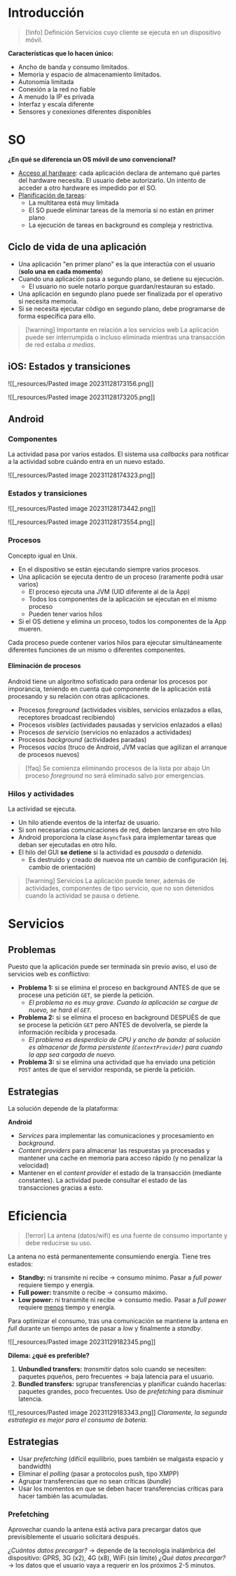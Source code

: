 # Introducción
> [!info] Definición
> Servicios cuyo cliente se ejecuta en un dispositivo móvil.

**Características que lo hacen único:**
- Ancho de banda y consumo limitados.
- Memoria y espacio de almacenamiento limitados.
- Autonomía limitada
- Conexión a la red no fiable
- A menudo la IP es privada
- Interfaz y escala diferente
- Sensores y conexiones diferentes disponibles

# SO
**¿En qué se diferencia un OS móvil de uno convencional?**
- <u>Acceso al hardware</u>: cada aplicación declara de antemano qué partes del hardware necesita. El usuario debe autorizarlo. Un intento de acceder a otro hardware es impedido por el SO.
- <u>Planificación de tareas</u>:
	- La multitarea está muy limitada
	- El SO puede eliminar tareas de la memoria si no están en primer plano
	- La ejecución de tareas en background es compleja y restrictiva.

## Ciclo de vida de una aplicación
- Una aplicación "en primer plano" es la que interactúa con el usuario (**solo una en cada momento**)
- Cuando una aplicación pasa a segundo plano, se detiene su ejecución.
	- El usuario no suele notarlo porque guardan/restauran su estado.
- Una aplicación en segundo plano puede ser finalizada por el operativo si necesita memoria.
- Si se necesita ejecutar código en segundo plano, debe programarse de forma específica para ello.

> [!warning] Importante en relación a los servicios web
> La aplicación puede ser interrumpida o incluso eliminada mientras una transacción de red estaba *a medias*.


## iOS: Estados y transiciones
![[_resources/Pasted image 20231128173156.png]]

![[_resources/Pasted image 20231128173205.png]]

## Android
### Componentes
La actividad pasa por varios estados. El sistema usa *callbacks* para notificar a la actividad sobre cuándo entra en un nuevo estado.

![[_resources/Pasted image 20231128174323.png]]

### Estados y transiciones
![[_resources/Pasted image 20231128173442.png]]

![[_resources/Pasted image 20231128173554.png]]

### Procesos
Concepto igual en Unix.
- En el dispositivo se están ejecutando siempre varios procesos.
- Una aplicación se ejecuta dentro de un proceso (raramente podrá usar varios)
	- El proceso ejecuta una JVM (UID diferente al de la App)
	- Todos los componentes de la aplicación se ejecutan en el mismo proceso
	- Pueden tener varios hilos
- Si el OS detiene y elimina un proceso, todos los componentes de la App mueren.

Cada proceso puede contener varios hilos para ejecutar simultáneamente diferentes funciones de un mismo o diferentes componentes.

#### Eliminación de procesos
Android tiene un algoritmo sofisticado para ordenar los procesos por imporancia, teniendo en cuenta qué componente de la aplicación está procesando y su relación con otras aplicaciones.
- Procesos *foreground* (actividades visibles, servicios enlazados a ellas, receptores broadcast recibiendo)
- Procesos *visibles* (actividades pausadas y servicios enlazados a ellas)
- Procesos *de servicio* (servicios no enlazados a actividades)
- Procesos *background* (actividades paradas)
- Procesos *vacíos* (truco de Android, JVM vacías que agilizan el arranque de procesos nuevos)

> [!faq] Se comienza eliminando procesos de la lista por abajo
> Un proceso *foreground* no será eliminado salvo por emergencias.
> 


### Hilos y actividades
La actividad se ejecuta.
- Un hilo atiende eventos de la interfaz de usuario.
- Si son necesarias comunicaciones de red, deben lanzarse en otro hilo
- Android proporciona la clase `AsyncTask` para implementar tareas que deban ser ejecutadas en otro hilo.
- El hilo del GUI **se detiene** si la actividad es *pausada* o *detenida*.
	- Es destruido y creado de nuevoa nte un cambio de configuración (ej. cambio de orientación)

> [!warning] Servicios
> La aplicación puede tener, además de actividades, componentes de tipo servicio, que no son detenidos cuando la actividad se pausa o detiene.

# Servicios
## Problemas
Puesto que la aplicación puede ser terminada sin previo aviso, el uso de servicios web es conflictivo:
- **Problema 1:** si se elimina el proceso en background ANTES de que se procese una petición `GET`, se pierde la petición.
	- *El problema no es muy grave. Cuando la aplicación se cargue de nuevo, se hará el `GET`.*
- **Problema 2:** si se elimina el proceso en background DESPUÉS de que se procese la petición `GET` pero ANTES de devolverla, se pierde la información recibida y procesada.
	- *El problema es desperdicio de CPU y ancho de banda: al solución es almacenar de forma persistente (`ContextProvider`) para cuando la app sea cargada de nuevo.*
- **Problema 3:** si se elimina una actividad que ha enviado una petición `POST` antes de que el servidor responda, se pierde la petición.

## Estrategias
La solución depende de la plataforma:

**Android**
- *Services* para implementar las comunicaciones y procesamiento en *background*.
- *Content providers* para almacenar las respuestas ya procesadas y mantener una cache en memoria para acceso rápido (y no penalizar la velocidad)
- Mantener en el *content provider* el estado de la transacción (mediante constantes). La actividad puede consultar el estado de las transacciones gracias a esto.

# Eficiencia
> [!error] La antena (datos/wifi) es una fuente de consumo importante y debe reducirse su uso.

La antena no está permanentemente consumiendo energía. Tiene tres estados:
- **Standby:** ni transmite ni recibe → consumo mínimo. Pasar a *full power* requiere tiempo y energía.
- **Full power:** transmite o recibe → consumo máximo.
- **Low power:** ni transmite ni recibe → consumo medio. Pasar a *full power* requiere <u>menos</u> tiempo y energía.

Para optimizar el consumo, tras una comunicación se mantiene la antena en *full* durante un tiempo antes de pasar a *low* y finalmente a *standby*.

![[_resources/Pasted image 20231129182345.png]]

**Dilema: ¿qué es preferible?**
1. **Unbundled transfers:** *transmitir* datos solo cuando se necesiten: paquetes pqueños, pero frecuentes → baja latencia para el usuario.
2. **Bundled transfers:** sgrupar transferencias y planificar cuándo hacerlas: paquetes grandes, poco frecuentes. Uso de *prefetching* para disminuir latencia.

![[_resources/Pasted image 20231129183343.png]]
*Claramente, la segunda estrategia es mejor para el consumo de batería.*

## Estrategias
- Usar *prefetching* (difícil equilibrio, pues también se malgasta espacio y bandwidth)
- Eliminar el *polling* (pasar a protocolos push, tipo XMPP)
- Agrupar transferencias que no sean críticas (*bundle*)
- Usar los momentos en que se deben hacer transferencias críticas para hacer también las acumuladas.

### Prefetching
Aprovechar cuando la antena está activa para precargar datos que previsiblemente el usuario solicitará después.

*¿Cuántos datos precargar?* → depende de la tecnología inalámbrica del dispositivo: GPRS, 3G (x2), 4G (x8), WiFi (sin límite)
*¿Qué datos precargar?* → los datos que el usuario vaya a requerir en los próximos 2-5 minutos.
